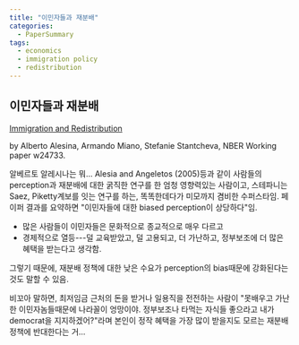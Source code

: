 ```yaml
---
title: "이민자들과 재분배"
categories:
  - PaperSummary
tags:
  - economics
  - immigration policy
  - redistribution
---
```


## 이민자들과 재분배

[Immigration and Redistribution](http://www.nber.org/papers/w24733)

by Alberto Alesina, Armando Miano, Stefanie Stantcheva, NBER Working paper w24733.

<!--
> Does immigration change support for redistribution? We design and conduct large-scale surveys and experiments in six countries to investigate how people perceive immigrants and how these perceptions inﬂuence their support for redistribution. We ﬁnd striking misperceptions about the number and characteristics of immigrants. In all countries, respondents greatly overestimate the total number of immigrants, think immigrants are culturally and religiously more distant from them, and economically weaker–less educated, more unemployed, and more reliant on and favored by government transfers–than they actually are. In the experimental part of our paper, we show that simply making respondents think about immigration before asking questions about redistribution makes them support less redistribution, including actual donations to charities. The perception that immigrants are economically weaker and more likely to take advantage of the welfare system is strongly correlated with lower support for redistribution, much more so than the perceived cultural distance or the perceived share of immigrants. These ﬁndings are conﬁrmed by further experimental evidence. Information about the true shares and origins of immigrants does not change support for redistribution. An anecdote about a “hard working” immigrant has somewhat stronger eﬀects, but is unable to counteract the negative priming eﬀect of making people think about immigration. Our results further suggest that narratives shape people’s views on immigration more deeply than hard facts.
-->


알베르토 알레시나는 뭐... Alesia and Angeletos (2005)등과 같이 사람들의 perception과 재분배에 대한 굵직한 연구를 한 엄청 영향력있는 사람이고, 스테파니는 Saez, Piketty계보를 잇는 연구를 하는, 똑똑한데다가 미모까지 겸비한 수퍼스타임. 페이퍼 결과를 요약하면 "이민자들에 대한 biased perception이 상당하다"임.

* 많은 사람들이 이민자들은 문화적으로 종교적으로 매우 다르고
* 경제적으로 열등---덜 교육받았고, 덜 고용되고, 더 가난하고, 정부보조에 더 많은 혜택을 받는다고 생각함.

그렇기 때문에, 재분배 정책에 대한 낮은 수요가 perception의 bias때문에 강화된다는 것도 말할 수 있음.

비꼬아 말하면, 최저임금 근처의 돈을 받거나 일용직을 전전하는 사람이 \"못배우고 가난한 이민자놈들때문에 나라꼴이 엉망이야. 정부보조나 타먹는 자식들 좋으라고 내가 democrat을 지지하겠어?\"라며 본인이 정작 혜택을 가장 많이 받을지도 모르는 재분배 정책에 반대한다는 거...
